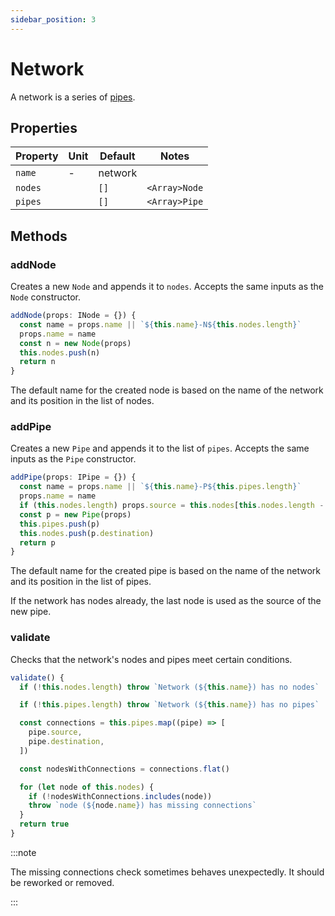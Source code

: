 ```yaml
---
sidebar_position: 3
---
```


# Network

A network is a series of [pipes](/docs/model/Pipe).

## Properties

| Property | Unit | Default | Notes         |
| -------- | ---- | ------- | ------------- |
| `name`   | -    | network |               |
| `nodes`  |      | `[]`    | `<Array>Node` |
| `pipes`  |      | `[]`    | `<Array>Pipe` |

## Methods

### addNode

Creates a new `Node` and appends it to `nodes`. Accepts the same inputs as the `Node` constructor.

```js {2}
addNode(props: INode = {}) {
  const name = props.name || `${this.name}-N${this.nodes.length}`
  props.name = name
  const n = new Node(props)
  this.nodes.push(n)
  return n
}
```

The default name for the created node is based on the name of the network and its position in the list of nodes.

### addPipe

Creates a new `Pipe` and appends it to the list of `pipes`. Accepts the same inputs as the `Pipe` constructor.

```js {2,4}
addPipe(props: IPipe = {}) {
  const name = props.name || `${this.name}-P${this.pipes.length}`
  props.name = name
  if (this.nodes.length) props.source = this.nodes[this.nodes.length - 1]
  const p = new Pipe(props)
  this.pipes.push(p)
  this.nodes.push(p.destination)
  return p
}
```

The default name for the created pipe is based on the name of the network and its position in the list of pipes.

If the network has nodes already, the last node is used as the source of the new pipe.

### validate

Checks that the network's nodes and pipes meet certain conditions.

```js {6-16}
validate() {
  if (!this.nodes.length) throw `Network (${this.name}) has no nodes`

  if (!this.pipes.length) throw `Network (${this.name}) has no pipes`

  const connections = this.pipes.map((pipe) => [
    pipe.source,
    pipe.destination,
  ])

  const nodesWithConnections = connections.flat()

  for (let node of this.nodes) {
    if (!nodesWithConnections.includes(node))
    throw `node (${node.name}) has missing connections`
  }
  return true
}
```

:::note

The missing connections check sometimes behaves unexpectedly. It should be reworked or removed.

:::
